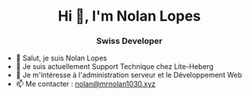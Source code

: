 <h1 align="center">Hi 👋, I'm Nolan Lopes</h1>
<h3 align="center">Swiss Developer</h3>


- 👋 Salut, je suis Nolan Lopes
- 🔭 Je suis actuellement Support Technique chez Lite-Heberg
- 👀 Je m'intéresse à l'administration serveur et le Développement Web
- 📫 Me contacter : nolan@mrnolan1030.xyz
